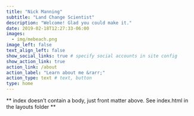 ```yaml
---
title: "Nick Manning"
subtitle: "Land Change Scientist"
description: "Welcome! Glad you could make it."
date: 2019-02-18T12:27:33-06:00
images:
  - img/mebeach.png
image_left: false
text_align_left: false
show_social_links: true # specify social accounts in site config
show_action_link: true
action_link: /about
action_label: "Learn about me &rarr;"
action_type: text # text, button
type: home
---
```


** index doesn't contain a body, just front matter above.
See index.html in the layouts folder **
